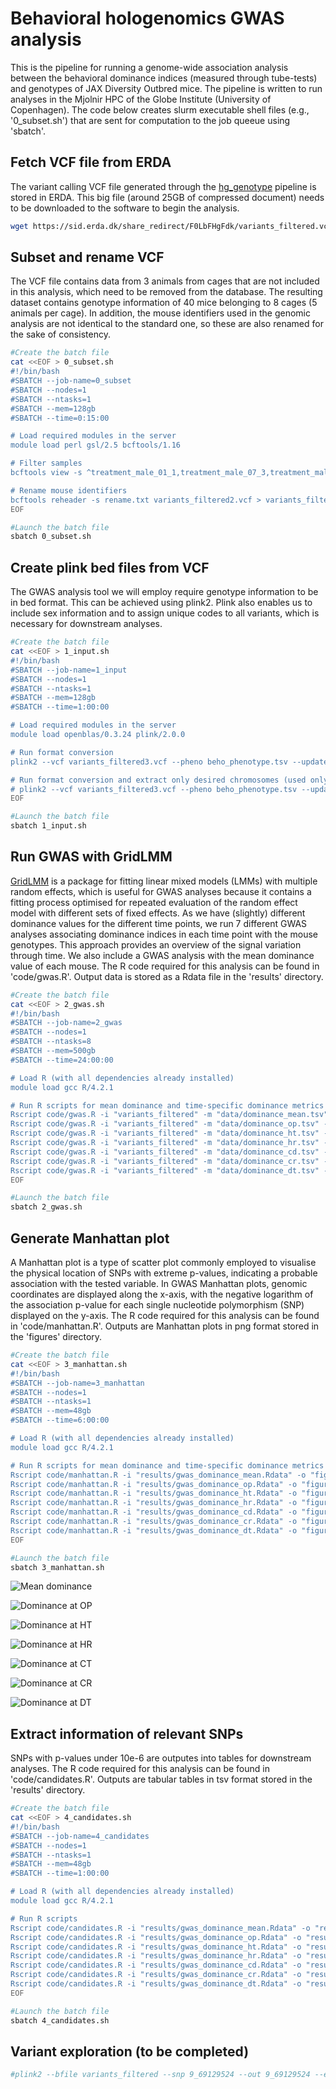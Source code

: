 # Behavioral hologenomics GWAS analysis
This is the pipeline for running a genome-wide association analysis between the behavioral dominance indices (measured through tube-tests) and genotypes of JAX Diversity Outbred mice. The pipeline is written to run analyses in the Mjolnir HPC of the Globe Institute (University of Copenhagen). The code below creates slurm executable shell files (e.g., '0_subset.sh') that are sent for computation to the job queeue using 'sbatch'. 

## Fetch VCF file from ERDA

The variant calling VCF file generated through the [hg_genotype](https://github.com/3d-omics/hg_genotype) pipeline is stored in ERDA. This big file (around 25GB of compressed document) needs to be downloaded to the software to begin the analysis.

```sh
wget https://sid.erda.dk/share_redirect/F0LbFHgFdk/variants_filtered.vcf.gz
```

## Subset and rename VCF

The VCF file contains data from 3 animals from cages that are not included in this analysis, which need to be removed from the database. The resulting dataset contains genotype information of 40 mice belonging to 8 cages (5 animals per cage). In addition, the mouse identifiers used in the genomic analysis are not identical to the standard one, so these are also renamed for the sake of consistency.

```sh
#Create the batch file
cat <<EOF > 0_subset.sh
#!/bin/bash
#SBATCH --job-name=0_subset
#SBATCH --nodes=1
#SBATCH --ntasks=1
#SBATCH --mem=128gb
#SBATCH --time=0:15:00

# Load required modules in the server
module load perl gsl/2.5 bcftools/1.16

# Filter samples
bcftools view -s ^treatment_male_01_1,treatment_male_07_3,treatment_male_08_1 variants_filtered.vcf.gz > variants_filtered2.vcf

# Rename mouse identifiers
bcftools reheader -s rename.txt variants_filtered2.vcf > variants_filtered3.vcf
EOF

#Launch the batch file
sbatch 0_subset.sh
```

## Create plink bed files from VCF

The GWAS analysis tool we will employ require genotype information to be in bed format. This can be achieved using plink2. Plink also enables us to include sex information and to assign unique codes to all variants, which is necessary for downstream analyses.

```sh
#Create the batch file
cat <<EOF > 1_input.sh
#!/bin/bash
#SBATCH --job-name=1_input
#SBATCH --nodes=1
#SBATCH --ntasks=1
#SBATCH --mem=128gb
#SBATCH --time=1:00:00

# Load required modules in the server
module load openblas/0.3.24 plink/2.0.0

# Run format conversion
plink2 --vcf variants_filtered3.vcf --pheno beho_phenotype.tsv --update-sex beho_sex.tsv --max-alleles 2 --set-all-var-ids @_# --make-bed --out variants_filtered

# Run format conversion and extract only desired chromosomes (used only for initial tests of the pipeline)
# plink2 --vcf variants_filtered3.vcf --pheno beho_phenotype.tsv --update-sex beho_sex.tsv --max-alleles 2 --chr 1-2 --set-all-var-ids @_#  --make-bed --out variants_filtered_chr1-2
EOF

#Launch the batch file
sbatch 1_input.sh
```

## Run GWAS with GridLMM

[GridLMM](https://github.com/deruncie/GridLMM) is a package for fitting linear mixed models (LMMs) with multiple random effects, which is useful for GWAS analyses because it contains a fitting process optimised for repeated evaluation of the random effect model with different sets of fixed effects. As we have (slightly) different dominance values for the different time points, we run 7 different GWAS analyses associating dominance indices in each time point with the mouse genotypes. This approach provides an overview of the signal variation through time. We also include a GWAS analysis with the mean dominance value of each mouse. The R code required for this analysis can be found in 'code/gwas.R'. Output data is stored as a Rdata file in the 'results' directory.

```sh
#Create the batch file
cat <<EOF > 2_gwas.sh
#!/bin/bash
#SBATCH --job-name=2_gwas
#SBATCH --nodes=1
#SBATCH --ntasks=8
#SBATCH --mem=500gb
#SBATCH --time=24:00:00

# Load R (with all dependencies already installed)
module load gcc R/4.2.1

# Run R scripts for mean dominance and time-specific dominance metrics
Rscript code/gwas.R -i "variants_filtered" -m "data/dominance_mean.tsv" -o "results/gwas_dominance_mean.Rdata"
Rscript code/gwas.R -i "variants_filtered" -m "data/dominance_op.tsv" -o "results/gwas_dominance_op.Rdata"
Rscript code/gwas.R -i "variants_filtered" -m "data/dominance_ht.tsv" -o "results/gwas_dominance_ht.Rdata"
Rscript code/gwas.R -i "variants_filtered" -m "data/dominance_hr.tsv" -o "results/gwas_dominance_hr.Rdata"
Rscript code/gwas.R -i "variants_filtered" -m "data/dominance_cd.tsv" -o "results/gwas_dominance_cd.Rdata"
Rscript code/gwas.R -i "variants_filtered" -m "data/dominance_cr.tsv" -o "results/gwas_dominance_cr.Rdata"
Rscript code/gwas.R -i "variants_filtered" -m "data/dominance_dt.tsv" -o "results/gwas_dominance_dt.Rdata"
EOF

#Launch the batch file
sbatch 2_gwas.sh
```

## Generate Manhattan plot

A Manhattan plot is a type of scatter plot commonly employed to visualise the physical location of SNPs with extreme p-values, indicating a probable association with the tested variable. In GWAS Manhattan plots, genomic coordinates are displayed along the x-axis, with the negative logarithm of the association p-value for each single nucleotide polymorphism (SNP) displayed on the y-axis. The R code required for this analysis can be found in 'code/manhattan.R'. Outputs are Manhattan plots in png format stored in the 'figures' directory.

```sh
#Create the batch file
cat <<EOF > 3_manhattan.sh
#!/bin/bash
#SBATCH --job-name=3_manhattan
#SBATCH --nodes=1
#SBATCH --ntasks=1
#SBATCH --mem=48gb
#SBATCH --time=6:00:00

# Load R (with all dependencies already installed)
module load gcc R/4.2.1

# Run R scripts for mean dominance and time-specific dominance metrics
Rscript code/manhattan.R -i "results/gwas_dominance_mean.Rdata" -o "figures/gwas_dominance_mean.png"
Rscript code/manhattan.R -i "results/gwas_dominance_op.Rdata" -o "figures/gwas_dominance_op.png"
Rscript code/manhattan.R -i "results/gwas_dominance_ht.Rdata" -o "figures/gwas_dominance_ht.png"
Rscript code/manhattan.R -i "results/gwas_dominance_hr.Rdata" -o "figures/gwas_dominance_hr.png"
Rscript code/manhattan.R -i "results/gwas_dominance_cd.Rdata" -o "figures/gwas_dominance_cd.png"
Rscript code/manhattan.R -i "results/gwas_dominance_cr.Rdata" -o "figures/gwas_dominance_cr.png"
Rscript code/manhattan.R -i "results/gwas_dominance_dt.Rdata" -o "figures/gwas_dominance_dt.png"
EOF

#Launch the batch file
sbatch 3_manhattan.sh
```

![Mean dominance](figures/gwas_dominance_hr.png)

![Dominance at OP](figures/gwas_dominance_op.png)

![Dominance at HT](figures/gwas_dominance_ht.png)

![Dominance at HR](figures/gwas_dominance_hr.png)

![Dominance at CT](figures/gwas_dominance_cd.png)

![Dominance at CR](figures/gwas_dominance_cr.png)

![Dominance at DT](figures/gwas_dominance_dt.png)

## Extract information of relevant SNPs

SNPs with p-values under 10e-6 are outputes into tables for downstream analyses. The R code required for this analysis can be found in 'code/candidates.R'. Outputs are tabular tables in tsv format stored in the 'results' directory.

```sh
#Create the batch file
cat <<EOF > 4_candidates.sh
#!/bin/bash
#SBATCH --job-name=4_candidates
#SBATCH --nodes=1
#SBATCH --ntasks=1
#SBATCH --mem=48gb
#SBATCH --time=1:00:00

# Load R (with all dependencies already installed)
module load gcc R/4.2.1

# Run R scripts
Rscript code/candidates.R -i "results/gwas_dominance_mean.Rdata" -o "results/gwas_dominance_mean.tsv"
Rscript code/candidates.R -i "results/gwas_dominance_op.Rdata" -o "results/gwas_dominance_op.tsv"
Rscript code/candidates.R -i "results/gwas_dominance_ht.Rdata" -o "results/gwas_dominance_ht.tsv"
Rscript code/candidates.R -i "results/gwas_dominance_hr.Rdata" -o "results/gwas_dominance_hr.tsv"
Rscript code/candidates.R -i "results/gwas_dominance_cd.Rdata" -o "results/gwas_dominance_cd.tsv"
Rscript code/candidates.R -i "results/gwas_dominance_cr.Rdata" -o "results/gwas_dominance_cr.tsv"
Rscript code/candidates.R -i "results/gwas_dominance_dt.Rdata" -o "results/gwas_dominance_dt.tsv"
EOF

#Launch the batch file
sbatch 4_candidates.sh
```

## Variant exploration (to be completed)

```sh
#plink2 --bfile variants_filtered --snp 9_69129524 --out 9_69129524 --export ped
```

